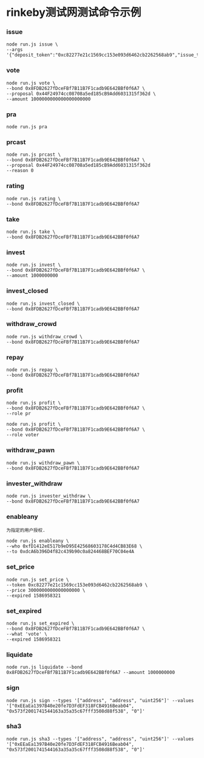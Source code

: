
# rinkeby测试网测试命令示例

### issue
    node run.js issue \
    --args '{"deposit_token":"0xc82277e21c1569cc153e093d6462cb2262568ab9","issue_token":"0xaA7e28750d8BF25B86E06172f745B4a37B2C628f","issue_amount":"1000000000","interest_rate":"219178082191781","duration":"86400","issue_fee":"2000000000000000","minimux_issue_ratio":"600000000000000000"}'

### vote 

    node run.js vote \
    --bond 0x8FDB2627fDceFBf7B11B7F1cadb9E642BBf0f6A7 \
    --proposal 0x44F24974cc08708a5ed185cB9Add6031315f362d \
    --amount 1000000000000000000000

### pra
    
    node run.js pra

### prcast

    node run.js prcast \
    --bond 0x8FDB2627fDceFBf7B11B7F1cadb9E642BBf0f6A7 \
    --proposal 0x44F24974cc08708a5ed185cB9Add6031315f362d
    --reason 0

### rating

    node run.js rating \
    --bond 0x8FDB2627fDceFBf7B11B7F1cadb9E642BBf0f6A7

### take

    node run.js take \
    --bond 0x8FDB2627fDceFBf7B11B7F1cadb9E642BBf0f6A7

### invest

    node run.js invest \
    --bond 0x8FDB2627fDceFBf7B11B7F1cadb9E642BBf0f6A7 \
    --amount 1000000000

### invest_closed
    
    node run.js invest_closed \
    --bond 0x8FDB2627fDceFBf7B11B7F1cadb9E642BBf0f6A7

### withdraw_crowd

    node run.js withdraw_crowd \
    --bond 0x8FDB2627fDceFBf7B11B7F1cadb9E642BBf0f6A7

### repay

    node run.js repay \
    --bond 0x8FDB2627fDceFBf7B11B7F1cadb9E642BBf0f6A7

### profit
    
    node run.js profit \
    --bond 0x8FDB2627fDceFBf7B11B7F1cadb9E642BBf0f6A7 \
    --role pr

    node run.js profit \
    --bond 0x8FDB2627fDceFBf7B11B7F1cadb9E642BBf0f6A7 \
    --role voter    

### withdraw_pawn

    node run.js withdraw_pawn \
    --bond 0x8FDB2627fDceFBf7B11B7F1cadb9E642BBf0f6A7

### invester_withdraw

    node run.js invester_withdraw \
    --bond 0x8FDB2627fDceFBf7B11B7F1cadb9E642BBf0f6A7

### enableany

    为指定的用户授权. 

    node run.js enableany \
    --who 0xfD1412eE517b9eD95E42568603178C4d4CB83E68 \
    --to 0xdcA6b396D4f82c439b90c0a824468BEF70C04e4A

### set_price

    node run.js set_price \
    --token 0xc82277e21c1569cc153e093d6462cb2262568ab9 \
    --price 3000000000000000000 \
    --expired 1586958321

### set_expired

    node run.js set_expired \
    --bond 0x8FDB2627fDceFBf7B11B7F1cadb9E642BBf0f6A7 \
    --what 'vote' \
    --expired 1586958321 

### liquidate

    node run.js liquidate --bond 0x8FDB2627fDceFBf7B11B7F1cadb9E642BBf0f6A7 --amount 1000000000



### sign 
    
    node run.js sign --types '["address", "address", "uint256"]' --values '["0xEEaEa1397B40e20fe7D3FdEF318FCB4916Beab04", "0x573f2001741544163a35a35c67fff3508d88f538", "0"]'


### sha3

    node run.js sha3 --types '["address", "address", "uint256"]' --values '["0xEEaEa1397B40e20fe7D3FdEF318FCB4916Beab04", "0x573f2001741544163a35a35c67fff3508d88f538", "0"]'

